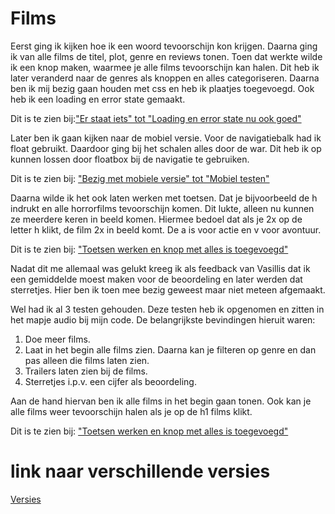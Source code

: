 # Films

Eerst ging ik kijken hoe ik een woord tevoorschijn kon krijgen. Daarna ging ik van alle films de titel, plot, genre en reviews tonen. Toen dat werkte wilde ik een knop maken, waarmee je alle films tevoorschijn kan halen. Dit heb ik later veranderd naar de genres als knoppen en alles categoriseren. Daarna ben ik mij bezig gaan houden met css en heb ik plaatjes toegevoegd. Ook heb ik een loading en error state gemaakt.

Dit is te zien bij:["Er staat iets" tot "Loading en error state nu ook goed"](https://github.com/Desiree1997/frontendvoordesigners/commits/master/opdracht3)



Later ben ik gaan kijken naar de mobiel versie. Voor de navigatiebalk had ik float gebruikt. Daardoor ging bij het schalen alles door de war. Dit heb ik op kunnen lossen door floatbox bij de navigatie te gebruiken.

Dit is te zien bij: ["Bezig met mobiele versie" tot "Mobiel testen"](https://github.com/Desiree1997/frontendvoordesigners/commits/master/opdracht3)



Daarna wilde ik het ook laten werken met toetsen. Dat je bijvoorbeeld de h indrukt en alle horrorfilms tevoorschijn komen. Dit lukte, alleen nu kunnen ze meerdere keren in beeld komen. Hiermee bedoel dat als je 2x op de letter h klikt, de film 2x in beeld komt. De a is voor actie en v voor avontuur.

Dit is te zien bij: ["Toetsen werken en knop met alles is toegevoegd"](https://github.com/Desiree1997/frontendvoordesigners/commits/master/opdracht3)



Nadat dit me allemaal was gelukt kreeg ik als feedback van Vasillis dat ik een gemiddelde moest maken voor de beoordeling en later werden dat sterretjes. Hier ben ik toen mee bezig geweest maar niet meteen afgemaakt.

Wel had ik al 3 testen gehouden. Deze testen heb ik opgenomen en zitten in het mapje audio bij mijn code. 
De belangrijkste bevindingen hieruit waren:
  1. Doe meer films.
  2. Laat in het begin alle films zien. Daarna kan je filteren op genre en dan pas alleen die films laten zien.
  3. Trailers laten zien bij de films.
  4. Sterretjes i.p.v. een cijfer als beoordeling.
  
Aan de hand hiervan ben ik alle films in het begin gaan tonen. Ook kan je alle films weer tevoorschijn halen als je op de h1 films klikt. 

Dit is te zien bij: ["Toetsen werken en knop met alles is toegevoegd"](https://github.com/Desiree1997/frontendvoordesigners/commits/master/opdracht3)

# link naar verschillende versies
[Versies](https://github.com/Desiree1997/frontendvoordesigners/commits/master/opdracht3)
